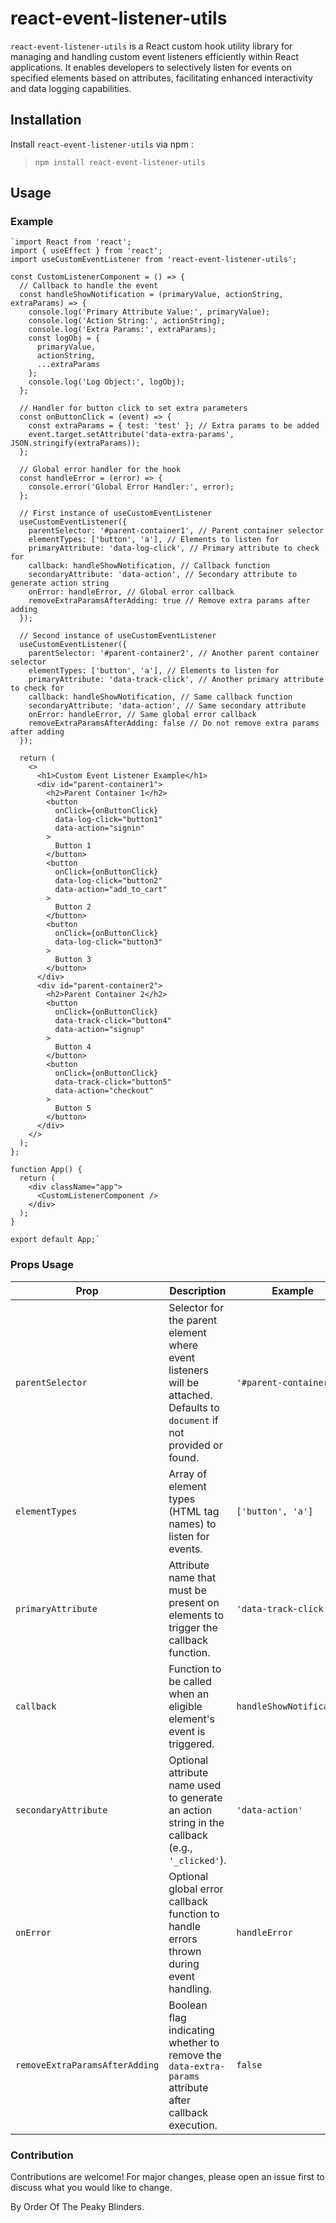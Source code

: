 # react-event-listener-utils

`react-event-listener-utils` is a React custom hook utility library for managing and handling custom event listeners efficiently within React applications. It enables developers to selectively listen for events on specified elements based on attributes, facilitating enhanced interactivity and data logging capabilities.

## Installation

Install `react-event-listener-utils` via npm :

> `npm install react-event-listener-utils`

## Usage

### Example

    `import React from 'react';
    import { useEffect } from 'react';
    import useCustomEventListener from 'react-event-listener-utils';

    const CustomListenerComponent = () => {
      // Callback to handle the event
      const handleShowNotification = (primaryValue, actionString, extraParams) => {
        console.log('Primary Attribute Value:', primaryValue);
        console.log('Action String:', actionString);
        console.log('Extra Params:', extraParams);
        const logObj = {
          primaryValue,
          actionString,
          ...extraParams
        };
        console.log('Log Object:', logObj);
      };

      // Handler for button click to set extra parameters
      const onButtonClick = (event) => {
        const extraParams = { test: 'test' }; // Extra params to be added
        event.target.setAttribute('data-extra-params', JSON.stringify(extraParams));
      };

      // Global error handler for the hook
      const handleError = (error) => {
        console.error('Global Error Handler:', error);
      };

      // First instance of useCustomEventListener
      useCustomEventListener({
        parentSelector: '#parent-container1', // Parent container selector
        elementTypes: ['button', 'a'], // Elements to listen for
        primaryAttribute: 'data-log-click', // Primary attribute to check for
        callback: handleShowNotification, // Callback function
        secondaryAttribute: 'data-action', // Secondary attribute to generate action string
        onError: handleError, // Global error callback
        removeExtraParamsAfterAdding: true // Remove extra params after adding
      });

      // Second instance of useCustomEventListener
      useCustomEventListener({
        parentSelector: '#parent-container2', // Another parent container selector
        elementTypes: ['button', 'a'], // Elements to listen for
        primaryAttribute: 'data-track-click', // Another primary attribute to check for
        callback: handleShowNotification, // Same callback function
        secondaryAttribute: 'data-action', // Same secondary attribute
        onError: handleError, // Same global error callback
        removeExtraParamsAfterAdding: false // Do not remove extra params after adding
      });

      return (
        <>
          <h1>Custom Event Listener Example</h1>
          <div id="parent-container1">
            <h2>Parent Container 1</h2>
            <button
              onClick={onButtonClick}
              data-log-click="button1"
              data-action="signin"
            >
              Button 1
            </button>
            <button
              onClick={onButtonClick}
              data-log-click="button2"
              data-action="add_to_cart"
            >
              Button 2
            </button>
            <button
              onClick={onButtonClick}
              data-log-click="button3"
            >
              Button 3
            </button>
          </div>
          <div id="parent-container2">
            <h2>Parent Container 2</h2>
            <button
              onClick={onButtonClick}
              data-track-click="button4"
              data-action="signup"
            >
              Button 4
            </button>
            <button
              onClick={onButtonClick}
              data-track-click="button5"
              data-action="checkout"
            >
              Button 5
            </button>
          </div>
        </>
      );
    };

    function App() {
      return (
        <div className="app">
          <CustomListenerComponent />
        </div>
      );
    }

    export default App;`

### Props Usage

| Prop                           | Description                                                                                                              | Example                  | Optional |
| ------------------------------ | ------------------------------------------------------------------------------------------------------------------------ | ------------------------ | -------- |
| `parentSelector`               | Selector for the parent element where event listeners will be attached. Defaults to `document` if not provided or found. | `'#parent-container2'`   | Optional |
| `elementTypes`                 | Array of element types (HTML tag names) to listen for events.                                                            | `['button', 'a']`        | Required |
| `primaryAttribute`             | Attribute name that must be present on elements to trigger the callback function.                                        | `'data-track-click'`     | Required |
| `callback`                     | Function to be called when an eligible element's event is triggered.                                                     | `handleShowNotification` | Required |
| `secondaryAttribute`           | Optional attribute name used to generate an action string in the callback (e.g., `'_clicked'`).                          | `'data-action'`          | Optional |
| `onError`                      | Optional global error callback function to handle errors thrown during event handling.                                   | `handleError`            | Optional |
| `removeExtraParamsAfterAdding` | Boolean flag indicating whether to remove the `data-extra-params` attribute after callback execution.                    | `false`                  | Optional |

### Contribution

Contributions are welcome! For major changes, please open an issue first to discuss what you would like to change.

By Order Of The Peaky Blinders.
